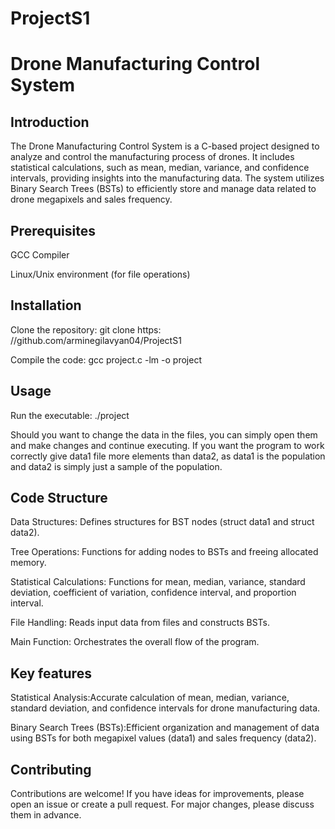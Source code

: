 # ProjectS1
# Drone Manufacturing Control System


## Introduction

The Drone Manufacturing Control System is a C-based project designed to analyze and control the manufacturing process of drones. It includes statistical calculations, such as mean, median, variance, and confidence intervals, providing insights into the manufacturing data. The system utilizes Binary Search Trees (BSTs) to efficiently store and manage data related to drone megapixels and sales frequency.

## Prerequisites

GCC Compiler

Linux/Unix environment (for file operations)

## Installation

Clone the repository: git clone https: //github.com/arminegilavyan04/ProjectS1

Compile the code: gcc project.c -lm -o project

## Usage 

Run the executable: ./project

Should you want to change the data in the files, you can simply open them and make changes and continue executing. If you want the program to work correctly give data1 file more elements than data2, as data1 is the population and data2 is simply just a sample of the population.

## Code Structure

Data Structures: Defines structures for BST nodes (struct data1 and struct data2).

Tree Operations: Functions for adding nodes to BSTs and freeing allocated memory.

Statistical Calculations: Functions for mean, median, variance, standard deviation, coefficient of variation, confidence interval, and proportion interval.

File Handling: Reads input data from files and constructs BSTs.

Main Function: Orchestrates the overall flow of the program.

## Key features

Statistical Analysis:Accurate calculation of mean, median, variance, standard deviation, and confidence intervals for drone manufacturing data.

Binary Search Trees (BSTs):Efficient organization and management of data using BSTs for both megapixel values (data1) and sales frequency (data2).

## Contributing 

Contributions are welcome! If you have ideas for improvements, please open an issue or create a pull request. For major changes, please discuss them in advance.
